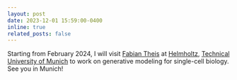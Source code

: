 ```yaml
---
layout: post
date: 2023-12-01 15:59:00-0400
inline: true
related_posts: false
---
```


Starting from February 2024, I will visit [Fabian Theis](https://www.helmholtz-munich.de/en/icb/pi/fabian-theis) at [Helmholtz](https://www.helmholtz-munich.de/en), [Technical University of Munich](https://www.tum.de/en/) to work on generative modeling for single-cell biology. See you in Munich!

